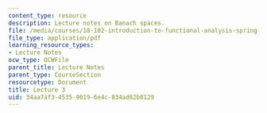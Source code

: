 ```yaml
---
content_type: resource
description: Lecture notes on Banach spaces.
file: /media/courses/18-102-introduction-to-functional-analysis-spring-2009/34aa7af3453590196e4c834ad62b8129_MIT18_102s09_lec03.pdf
file_type: application/pdf
learning_resource_types:
- Lecture Notes
ocw_type: OCWFile
parent_title: Lecture Notes
parent_type: CourseSection
resourcetype: Document
title: Lecture 3
uid: 34aa7af3-4535-9019-6e4c-834ad62b8129
---
```


